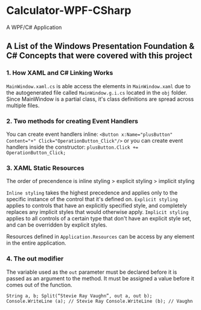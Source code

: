 # Calculator-WPF-CSharp
A WPF/C# Application

## A List of the Windows Presentation Foundation & C# Concepts that were covered with this project

### 1. How XAML and C# Linking Works
`MainWindow.xaml.cs` is able access the elements in `MainWindow.xaml` due to the autogenerated file 
called `MainWindow.g.i.cs` located in the `obj` folder. Since MainWindow is a partial class, it's 
class definitions are spread across multiple files.

### 2. Two methods for creating Event Handlers
You can create event handlers inline: `<Button x:Name="plusButton" Content="+" Click="OperationButton_Click"/>` or
you can create event handlers inside the constructor: `plusButton.Click += OperationButton_Click;`

### 3. XAML Static Resources
The order of precendence is inline styling > explicit styling > implicit styling

`Inline styling` takes the highest precedence and applies only to the specific instance of the control that it's 
defined on.
`Explicit styling` applies to controls that have an explicitly specified style, and completely replaces any 
implicit styles that would otherwise apply.
`Implicit styling` applies to all controls of a certain type that don't have an explicit style set, and can be 
overridden by explicit styles.

Resources defined in `Application.Resources` can be access by any element in the entire application.

### 4. The out modifier
The variable used as the `out` parameter must be declared before it is passed as an argument to the method.
It must be assigned a value before it comes out of the function.

`String a, b;
Split(“Stevie Ray Vaughn”, out a, out b);
Console.WriteLine (a); // Stevie Ray
Console.WriteLine (b); // Vaughn`
